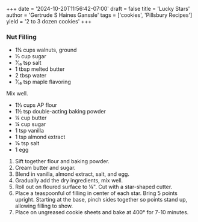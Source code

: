 +++
date = '2024-10-20T11:56:42-07:00'
draft = false
title = 'Lucky Stars'
author = 'Gertrude S Haines Ganssle'
tags = ['cookies', 'Pillsbury Recipes']
yield = '2 to 3 dozen cookies'
+++

### Nut Filling
* 1¼ cups walnuts, ground
* ⅓ cup sugar
* ¹⁄₁₆ tsp salt
* 1 tbsp melted butter
* 2 tbsp water
* ¹⁄₁₆ tsp maple flavoring

Mix well.

* 1⅓ cups AP flour
* 1½ tsp double-acting baking powder
* ¼ cup butter
* ¼ cup sugar
* 1 tsp vanilla
* 1 tsp almond extract
* ⅛ tsp salt
* 1 egg

1. Sift together flour and baking powder.
2. Cream butter and sugar.
3. Blend in vanilla, almond extract, salt, and egg. 
4. Gradually add the dry ingredients, mix well.
5. Roll out on floured surface to ⅛". Cut with a star-shaped cutter.
6. Place a teaspoonful of filling in center of each star. Bring 5 points upright. Starting at the base, pinch sides together so points stand up, allowing filling to show.
7. Place on ungreased cookie sheets and bake at 400° for 7-10 minutes.